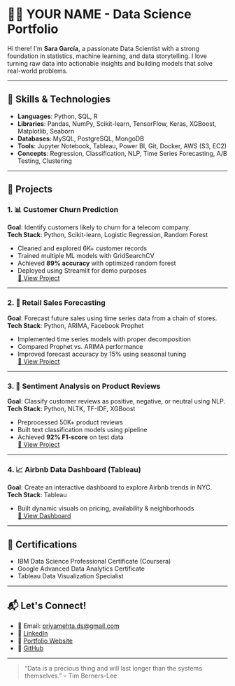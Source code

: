 # 👩‍💻 YOUR NAME - Data Science Portfolio

Hi there! I'm **Sara García**, a passionate Data Scientist with a strong foundation in statistics, machine learning, and data storytelling. I love turning raw data into actionable insights and building models that solve real-world problems.

---

## 🧠 Skills & Technologies

- **Languages**: Python, SQL, R
- **Libraries**: Pandas, NumPy, Scikit-learn, TensorFlow, Keras, XGBoost, Matplotlib, Seaborn
- **Databases**: MySQL, PostgreSQL, MongoDB
- **Tools**: Jupyter Notebook, Tableau, Power BI, Git, Docker, AWS (S3, EC2)
- **Concepts**: Regression, Classification, NLP, Time Series Forecasting, A/B Testing, Clustering

---

## 📁 Projects

### 1. 📊 Customer Churn Prediction
**Goal**: Identify customers likely to churn for a telecom company.  
**Tech Stack**: Python, Scikit-learn, Logistic Regression, Random Forest  
- Cleaned and explored 6K+ customer records
- Trained multiple ML models with GridSearchCV
- Achieved **89% accuracy** with optimized random forest
- Deployed using Streamlit for demo purposes  
[🔗 View Project](https://github.com/priyamehta/churn-prediction)

---

### 2. 🧾 Retail Sales Forecasting
**Goal**: Forecast future sales using time series data from a chain of stores.  
**Tech Stack**: Python, ARIMA, Facebook Prophet  
- Implemented time series models with proper decomposition
- Compared Prophet vs. ARIMA performance
- Improved forecast accuracy by 15% using seasonal tuning  
[🔗 View Project](https://github.com/priyamehta/retail-sales-forecasting)

---

### 3. 💬 Sentiment Analysis on Product Reviews
**Goal**: Classify customer reviews as positive, negative, or neutral using NLP.  
**Tech Stack**: Python, NLTK, TF-IDF, XGBoost  
- Preprocessed 50K+ product reviews
- Built text classification models using pipeline
- Achieved **92% F1-score** on test data  
[🔗 View Project](https://github.com/priyamehta/sentiment-analysis-nlp)

---

### 4. 📈 Airbnb Data Dashboard (Tableau)
**Goal**: Create an interactive dashboard to explore Airbnb trends in NYC.  
**Tech Stack**: Tableau  
- Built dynamic visuals on pricing, availability & neighborhoods  
[🔗 View Dashboard](https://public.tableau.com/app/profile/priyamehta/)

---

## 🏅 Certifications

- IBM Data Science Professional Certificate (Coursera)
- Google Advanced Data Analytics Certificate
- Tableau Data Visualization Specialist

---

## 📬 Let's Connect!

- 📧 Email: priyamehta.ds@gmail.com  
- 💼 [LinkedIn](https://linkedin.com/in/priyamehta-ds)  
- 📂 [Portfolio Website](https://priyamehta.dev)  
- 🐙 [GitHub](https://github.com/priyamehta)

---

> “Data is a precious thing and will last longer than the systems themselves.” – Tim Berners-Lee
